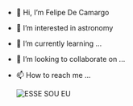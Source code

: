 - 👋 Hi, I’m Felipe De Camargo
- 👀 I’m interested in astronomy
- 🌱 I’m currently learning ...
- 💞️ I’m looking to collaborate on ...
- 📫 How to reach me ...
  
  ![ESSE SOU EU](https://i.pinimg.com/736x/65/04/25/6504250c035dad35d4c6fb12b6c652cd.jpg)
  
  
<!---
FelipeDeCamargo157/FelipeDeCamargo157 is a ✨ special ✨ repository because its `README.md` (this file) appears on your GitHub profile.
You can click the Preview link to take a look at your changes.
--->
